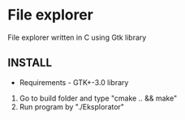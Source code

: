 # File explorer
File explorer written in C using Gtk library

## INSTALL
- Requirements - GTK+-3.0 library

1. Go to build folder and type "cmake .. && make"
2. Run program by "./Eksplorator"

